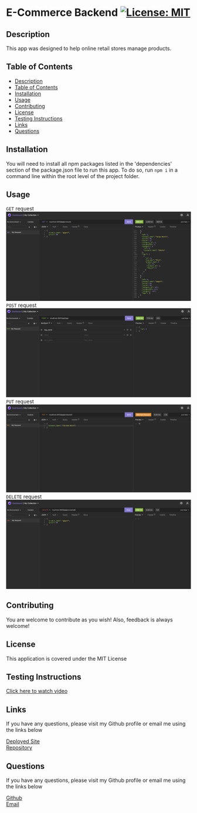 # E-Commerce Backend [![License: MIT](https://img.shields.io/badge/License-MIT-yellow.svg)](https://opensource.org/licenses/MIT)

## Description
This app was designed to help online retail stores manage products.

## Table of Contents
  - [Description](#description)
  - [Table of Contents](#table-of-contents)
  - [Installation](#installation)
  - [Usage](#usage)
  - [Contributing](#contributing)
  - [License](#license)
  - [Testing Instructions](#testing-instructions)
  - [Links](#links)
  - [Questions](#questions)

## Installation
You will need to install all npm packages listed in the 'dependencies' section of the package.json file to run this app. To do so, run `npm i` in a command line within the root level of the project folder.

## Usage
`GET` request  
![GET Request](./assets/screenshots/get.png)  
`POST` request  
![POST Request](./assets/screenshots/post.png)  
`PUT` request  
![PUT Request](./assets/screenshots/put.png)  
`DELETE` request  
![DELETE Request](./assets/screenshots/delete.png)  

## Contributing
You are welcome to contribute as you wish! Also, feedback is always welcome!

## License
This application is covered under the MIT License

## Testing Instructions
[Click here to watch video](https://drive.google.com/file/d/1A__IWDodyCBmIotVMf2cHImv2mS3036A/view?usp=sharing)

## Links
If you have any questions, please visit my Github profile or email me using the links below

[Deployed Site](https://dy-ecommerce.herokuapp.com/)  
[Repository](https://github.com/dimitermusic/ecommerce)

## Questions
If you have any questions, please visit my Github profile or email me using the links below

[Github](https://github.com/dimitermusic)  
[Email](mailto:dimitermusic@gmail.com)  